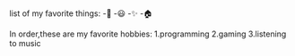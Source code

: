 list of my favorite things:
-🌲
 -😃
 -✨
 -🏠


In order,these are my favorite hobbies:
1.programming
2.gaming
3.listening to music

